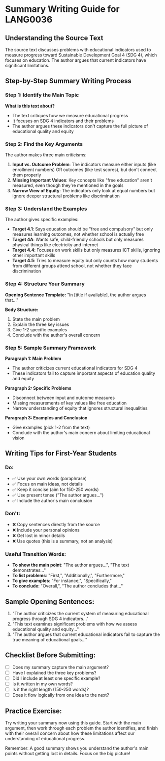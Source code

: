 # Summary Writing Guide for LANG0036

## Understanding the Source Text

The source text discusses problems with educational indicators used to measure progress toward Sustainable Development Goal 4 (SDG 4), which focuses on education. The author argues that current indicators have significant limitations.

## Step-by-Step Summary Writing Process

### Step 1: Identify the Main Topic
**What is this text about?**
- The text critiques how we measure educational progress
- It focuses on SDG 4 indicators and their problems
- The author argues these indicators don't capture the full picture of educational quality and equity

### Step 2: Find the Key Arguments
The author makes three main criticisms:

1. **Input vs. Outcome Problem**: The indicators measure either inputs (like enrollment numbers) OR outcomes (like test scores), but don't connect them properly
2. **Missing Important Values**: Key concepts like "free education" aren't measured, even though they're mentioned in the goals
3. **Narrow View of Equity**: The indicators only look at equal numbers but ignore deeper structural problems like discrimination

### Step 3: Understand the Examples
The author gives specific examples:
- **Target 4.1**: Says education should be "free and compulsory" but only measures learning outcomes, not whether school is actually free
- **Target 4A**: Wants safe, child-friendly schools but only measures physical things like electricity and internet
- **Target 4.4**: Focuses on work skills but only measures ICT skills, ignoring other important skills
- **Target 4.5**: Tries to measure equity but only counts how many students from different groups attend school, not whether they face discrimination

### Step 4: Structure Your Summary

**Opening Sentence Template:**
"In [title if available], the author argues that..."

**Body Structure:**
1. State the main problem
2. Explain the three key issues
3. Give 1-2 specific examples
4. Conclude with the author's overall concern

### Step 5: Sample Summary Framework

**Paragraph 1: Main Problem**
- The author criticizes current educational indicators for SDG 4
- These indicators fail to capture important aspects of education quality and equity

**Paragraph 2: Specific Problems**
- Disconnect between input and outcome measures
- Missing measurements of key values like free education
- Narrow understanding of equity that ignores structural inequalities

**Paragraph 3: Examples and Conclusion**
- Give examples (pick 1-2 from the text)
- Conclude with the author's main concern about limiting educational vision

## Writing Tips for First-Year Students

### Do:
- ✅ Use your own words (paraphrase)
- ✅ Focus on main ideas, not details
- ✅ Keep it concise (aim for 150-250 words)
- ✅ Use present tense ("The author argues...")
- ✅ Include the author's main conclusion

### Don't:
- ❌ Copy sentences directly from the source
- ❌ Include your personal opinions
- ❌ Get lost in minor details
- ❌ Use quotes (this is a summary, not an analysis)

### Useful Transition Words:
- **To show the main point**: "The author argues...", "The text demonstrates..."
- **To list problems**: "First,", "Additionally,", "Furthermore,"
- **To give examples**: "For instance,", "Specifically,"
- **To conclude**: "Overall,", "The author concludes that..."

## Sample Opening Sentences:
1. "The author criticizes the current system of measuring educational progress through SDG 4 indicators..."
2. "This text examines significant problems with how we assess educational quality and equity..."
3. "The author argues that current educational indicators fail to capture the true meaning of educational goals..."

## Checklist Before Submitting:
- [ ] Does my summary capture the main argument?
- [ ] Have I explained the three key problems?
- [ ] Did I include at least one specific example?
- [ ] Is it written in my own words?
- [ ] Is it the right length (150-250 words)?
- [ ] Does it flow logically from one idea to the next?

## Practice Exercise:
Try writing your summary now using this guide. Start with the main argument, then work through each problem the author identifies, and finish with their overall concern about how these limitations affect our understanding of educational progress.

Remember: A good summary shows you understand the author's main points without getting lost in details. Focus on the big picture!
